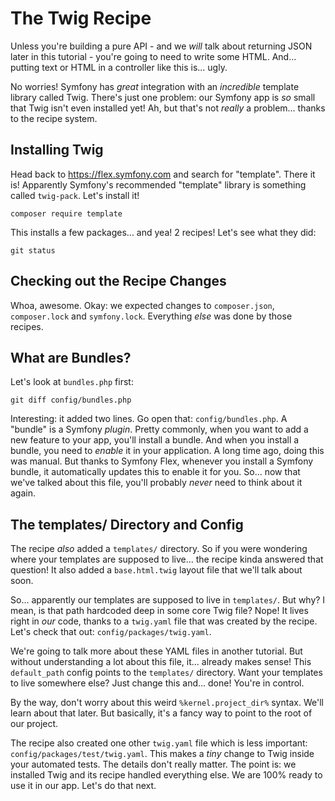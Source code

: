 # The Twig Recipe

Unless you're building a pure API - and we *will* talk about returning JSON later
in this tutorial - you're going to need to write some HTML. And... putting text
or HTML in a controller like this is... ugly.

No worries! Symfony has *great* integration with an *incredible* template library
called Twig. There's just one problem: our Symfony app is *so* small that Twig
isn't even installed yet! Ah, but that's not *really* a problem... thanks to the
recipe system.

## Installing Twig

Head back to https://flex.symfony.com and search for "template". There it is!
Apparently Symfony's recommended "template" library is something called `twig-pack`.
Let's install it!

```terminal
composer require template
```

This installs a few packages... and yea! 2 recipes! Let's see what they did:

```terminal
git status
```

## Checking out the Recipe Changes

Whoa, awesome. Okay: we expected changes to `composer.json`, `composer.lock`
and `symfony.lock`. Everything *else* was done by those recipes.

## What are Bundles?

Let's look at `bundles.php` first:

```terminal
git diff config/bundles.php
```

Interesting: it added two lines. Go open that: `config/bundles.php`. A "bundle"
is a Symfony *plugin*. Pretty commonly, when you want to add a new feature
to your app, you'll install a bundle. And when you install a bundle, you need
to *enable* it in your application. A long time ago, doing this was manual.
But thanks to Symfony Flex, whenever you install a Symfony bundle, it automatically
updates this to enable it for you. So... now that we've talked about this file,
you'll probably *never* need to think about it again.

## The templates/ Directory and Config

The recipe *also* added a `templates/` directory. So if you were wondering where
your templates are supposed to live... the recipe kinda answered that question!
It also added a `base.html.twig` layout file that we'll talk about soon.

So... apparently our templates are supposed to live in `templates/`. But why?
I mean, is that path hardcoded deep in some core Twig file? Nope! It lives right
in *our* code, thanks to a `twig.yaml` file that was created by the recipe. Let's
check that out: `config/packages/twig.yaml`.

We're going to talk more about these YAML files in another tutorial. But without
understanding a lot about this file, it... already makes sense! This `default_path`
config points to the `templates/` directory. Want your templates to live somewhere
else? Just change this and... done! You're in control.

By the way, don't worry about this weird `%kernel.project_dir%` syntax. We'll
learn about that later. But basically, it's a fancy way to point to the root
of our project.

The recipe also created one other `twig.yaml` file which is less important:
`config/packages/test/twig.yaml`. This makes a *tiny* change to Twig inside your
automated tests. The details don't really matter. The point is: we installed Twig
and its recipe handled everything else. We are 100% ready to use it in our app.
Let's do that next.
